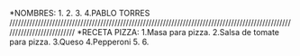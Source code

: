 *NOMBRES:
1.
2.
3.
4.PABLO TORRES
//////////////////////////////////////////////////////////////////////////////////////////////////////////////////////////
*RECETA PIZZA:
1.Masa para pizza.
2.Salsa de tomate para pizza.
3.Queso
4.Pepperoni 
5.
6.